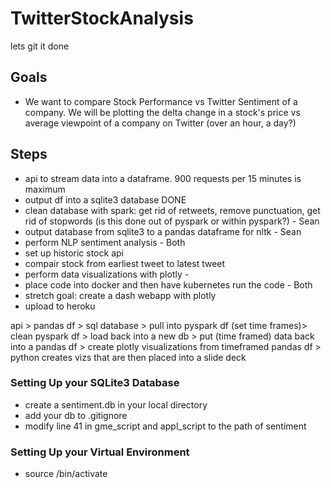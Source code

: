 # TwitterStockAnalysis
lets git it done

## Goals

- We want to compare Stock Performance vs Twitter Sentiment of a company. We will be plotting the delta change in a stock's price vs average viewpoint of a company on Twitter (over an hour, a day?)

## Steps
- api to stream data into a dataframe. 900 requests per 15 minutes is maximum
- output df into a sqlite3 database DONE
- clean database with spark: get rid of retweets, remove punctuation, get rid of stopwords (is this done out of pyspark or within pyspark?) - Sean 
- output database from sqlite3 to a pandas dataframe for nltk - Sean 
- perform NLP sentiment analysis - Both 
- set up historic stock api
- compair stock from earliest tweet to latest tweet
- perform data visualizations with plotly - 
- place code into docker and then have kubernetes run the code - Both
- stretch goal: create a dash webapp with plotly
- upload to heroku

api > pandas df > sql database > pull into pyspark df (set time frames)> clean pyspark df > load back into a new db > put (time framed) data back into a pandas df > create plotly visualizations from timeframed pandas df > python creates vizs that are then placed into a slide deck


### Setting Up your SQLite3 Database

- create a sentiment.db in your local directory
- add your db to .gitignore
- modify line 41 in gme_script and appl_script to the path of sentiment

### Setting Up your Virtual Environment

- source <venv>/bin/activate
